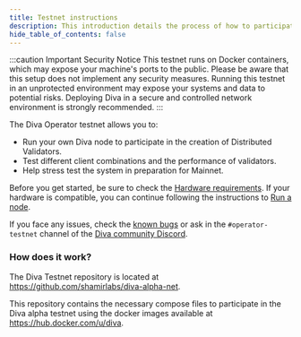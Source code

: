 ```yaml
---
title: Testnet instructions
description: This introduction details the process of how to participate in the Diva Alpha testnet
hide_table_of_contents: false
---
```


:::caution Important Security Notice
This testnet runs on Docker containers, which may expose your machine's ports to the public. Please be aware that this setup does not implement any security measures. Running this testnet in an unprotected environment may expose your systems and data to potential risks. Deploying Diva in a secure and controlled network environment is strongly recommended.
:::

The Diva Operator testnet allows you to:

- Run your own Diva node to participate in the creation of Distributed Validators.
- Test different client combinations and the performance of validators.
- Help stress test the system in preparation for Mainnet.

Before you get started, be sure to check the [Hardware requirements](hardware/intro). If your hardware is compatible, you can continue following the instructions to [Run a node](install/download).

If you face any issues, check the [known bugs](known-bugs) or ask in the `#operator-testnet` channel of the [Diva community Discord](https://discord.gg/nektarnetwork).

### How does it work?

The Diva Testnet repository is located at https://github.com/shamirlabs/diva-alpha-net.

This repository contains the necessary compose files to participate in the Diva alpha testnet using the docker images available at https://hub.docker.com/u/diva.
